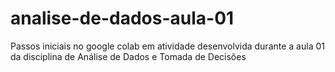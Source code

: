 # analise-de-dados-aula-01

Passos iniciais no google colab em atividade desenvolvida durante a aula 01 da disciplina de Análise de Dados e Tomada de Decisões
